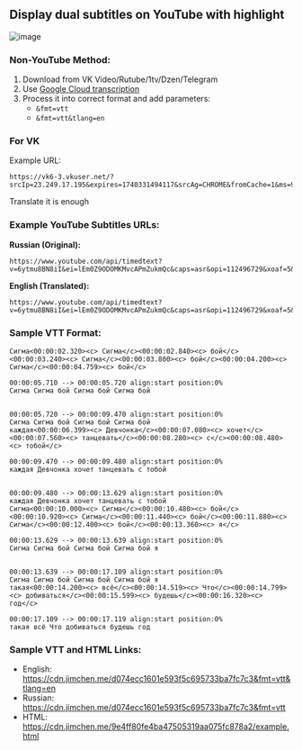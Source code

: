 ## Display dual subtitles on YouTube with highlight

![image](https://github.com/user-attachments/assets/859a8f94-ea0e-481b-bc92-08fabc7b94a8)

### Non-YouTube Method:

1. Download from VK Video/Rutube/1tv/Dzen/Telegram
2. Use [Google Cloud transcription](https://cloud.google.com/speech-to-text/docs/async-time-offsets)
3. Process it into correct format and add parameters:
   - `&fmt=vtt`
   - `&fmt=vtt&tlang=en`

### For VK

Example URL:

```
https://vk6-3.vkuser.net/?srcIp=23.249.17.195&expires=1740331494117&srcAg=CHROME&fromCache=1&ms=95.142.206.162&mid=9213755271337&type=2&ix=0&subId=7900018182825&sig=R3htBkUoap4&ct=13&urls=185.226.55.155%3B185.226.53.140&clientType=13&appId=512000384397&zs=43&id=7900018182825
```

Translate it is enough

### Example YouTube Subtitles URLs:

**Russian (Original):**

```
https://www.youtube.com/api/timedtext?v=6ytmu8BN8iI&ei=lEm0Z9ODOMKMvcAPmZukmQc&caps=asr&opi=112496729&xoaf=5&hl=en&ip=0.0.0.0&ipbits=0&expire=1739893764&sparams=ip,ipbits,expire,v,ei,caps,opi,xoaf&signature=66237522F7C96BE2CAB01C096EF4D94C40D108CA.73DCA9268447F4BE6E796256D9CA6EEA1A893D30&key=yt8&kind=asr&lang=ru&fmt=vtt
```

**English (Translated):**

```
https://www.youtube.com/api/timedtext?v=6ytmu8BN8iI&ei=lEm0Z9ODOMKMvcAPmZukmQc&caps=asr&opi=112496729&xoaf=5&hl=en&ip=0.0.0.0&ipbits=0&expire=1739893764&sparams=ip,ipbits,expire,v,ei,caps,opi,xoaf&signature=66237522F7C96BE2CAB01C096EF4D94C40D108CA.73DCA9268447F4BE6E796256D9CA6EEA1A893D30&key=yt8&kind=asr&lang=ru&fmt=vtt&tlang=en
```

### Sample VTT Format:

```vtt
Сигма<00:00:02.320><c> Сигма</c><00:00:02.840><c> бой</c><00:00:03.240><c> Сигма</c><00:00:03.800><c> бой</c><00:00:04.200><c> Сигма</c><00:00:04.759><c> бой</c>

00:00:05.710 --> 00:00:05.720 align:start position:0%
Сигма Сигма бой Сигма бой Сигма бой


00:00:05.720 --> 00:00:09.470 align:start position:0%
Сигма Сигма бой Сигма бой Сигма бой
каждая<00:00:06.399><c> Девчонка</c><00:00:07.080><c> хочет</c><00:00:07.560><c> танцевать</c><00:00:08.280><c> с</c><00:00:08.480><c> тобой</c>

00:00:09.470 --> 00:00:09.480 align:start position:0%
каждая Девчонка хочет танцевать с тобой


00:00:09.480 --> 00:00:13.629 align:start position:0%
каждая Девчонка хочет танцевать с тобой
Сигма<00:00:10.000><c> Сигма</c><00:00:10.480><c> бой</c><00:00:10.920><c> Сигма</c><00:00:11.440><c> бой</c><00:00:11.880><c> Сигма</c><00:00:12.400><c> бой</c><00:00:13.360><c> я</c>

00:00:13.629 --> 00:00:13.639 align:start position:0%
Сигма Сигма бой Сигма бой Сигма бой я


00:00:13.639 --> 00:00:17.109 align:start position:0%
Сигма Сигма бой Сигма бой Сигма бой я
такая<00:00:14.200><c> всё</c><00:00:14.519><c> Что</c><00:00:14.799><c> добиваться</c><00:00:15.599><c> будешь</c><00:00:16.320><c> год</c>

00:00:17.109 --> 00:00:17.119 align:start position:0%
такая всё Что добиваться будешь год
```

### Sample VTT and HTML Links:

- English: https://cdn.jimchen.me/d074ecc1601e593f5c695733ba7fc7c3&fmt=vtt&tlang=en
- Russian: https://cdn.jimchen.me/d074ecc1601e593f5c695733ba7fc7c3&fmt=vtt
- HTML: https://cdn.jimchen.me/9e4ff80fe4ba47505319aa075fc878a2/example.html
